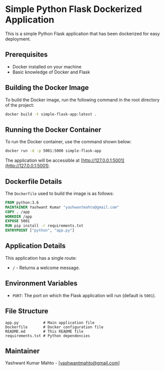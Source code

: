 # Simple Python Flask Dockerized Application

This is a simple Python Flask application that has been dockerized for easy deployment.

## Prerequisites

- Docker installed on your machine
- Basic knowledge of Docker and Flask

## Building the Docker Image

To build the Docker image, run the following command in the root directory of the project:

```bash
docker build -t simple-flask-app:latest .
```

## Running the Docker Container

To run the Docker container, use the command shown below:

```bash
docker run -d -p 5001:5000 simple-flask-app
```

The application will be accessible at [http://127.0.0.1:5001](http://127.0.0.1:5001).

## Dockerfile Details

The `Dockerfile` used to build the image is as follows:

```dockerfile
FROM python:3.6
MAINTAINER Yashwant Kumar "yashwantmahto@gmail.com"
COPY . /app
WORKDIR /app
EXPOSE 5001
RUN pip install -r requirements.txt
ENTRYPOINT ["python", "app.py"]
```

## Application Details

This application has a single route:

- `/` - Returns a welcome message.

## Environment Variables

- `PORT`: The port on which the Flask application will run (default is `5001`).

## File Structure

```
app.py           # Main application file
Dockerfile       # Docker configuration file
README.md        # This README file
requirements.txt # Python dependencies
```

## Maintainer

Yashwant Kumar Mahto - [yashwantmahto@gmail.com]
